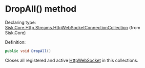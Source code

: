 <!--

Copyrights 2023 Sisk Framework - CypherPotato
Published under MIT license

!!! DO NOT EDIT THIS FILE !!!
This file was generated by a tool in the Sisk package. To edit the information in this documentation,
edit the XML documentation present in the Sisk source code.

-->


# DropAll() method

Declaring type: [Sisk.Core.Http.Streams.HttpWebSocketConnectionCollection](/read?q=/contents/spec/Sisk.Core.Http.Streams.HttpWebSocketConnectionCollection.md) (from Sisk.Core)


Definition:

```cs
public void DropAll()
```

Closes all registered and active <a href="/read?q=/contents/spec/Sisk.Core.Http.Streams.HttpWebSocket.md">HttpWebSocket</a> in this collections.

